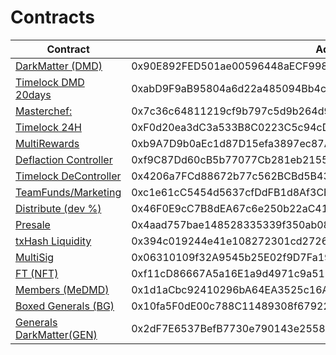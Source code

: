 # Contracts


| Contract | Address | 
| --- | --- | 
| [DarkMatter (DMD)](https://ftmscan.com/address/0x90e892fed501ae00596448aecf998c88816e5c0f) |0x90E892FED501ae00596448aECF998C88816e5C0F|
| [Timelock DMD 20days](https://ftmscan.com/address/0xabd9f9ab95804a6d22a485094bb4c3b544a2a831#code) |0xabD9F9aB95804a6d22a485094Bb4c3B544a2A831|
| [Masterchef:](https://ftmscan.com/address/0x7c36c64811219cf9b797c5d9b264d9e7cdade7a4#code) |0x7c36c64811219cf9b797c5d9b264d9e7cdade7a4|
| [Timelock 24H](https://ftmscan.com/address/0xF0d20ea3dC3a533B8C0223C5c94cDF8a32dDCB41#code) |0xF0d20ea3dC3a533B8C0223C5c94cDF8a32dDCB41|
| [MultiRewards](https://ftmscan.com/address/0xb9A7D9b0aEc1d87D15efa3897ec87A9B843A1611#code) |0xb9A7D9b0aEc1d87D15efa3897ec87A9B843A1611|
| [Deflaction Controller](https://ftmscan.com/address/0xf9c87dd60cb5b77077cb281eb21551b7d34c013f#code) |0xf9C87Dd60cB5b77077Cb281eb21551B7d34c013F|
| [Timelock DeController](https://ftmscan.com/address/0x4206a7FCd88672b77c562BCBd5B4390a0BfE6615#code) |0x4206a7FCd88672b77c562BCBd5B4390a0BfE6615|
| [TeamFunds/Marketing](https://ftmscan.com/address/0xc1e61cc5454d5637cfddfb1d8af3cee33270a7cd#code) | 0xc1e61cC5454d5637cfDdFB1d8Af3CEE33270A7Cd|
| [Distribute (dev %)](https://ftmscan.com/address/0x46F0E9cC7B8dEA67c6e250b22aC417EcE879c509#code) |0x46F0E9cC7B8dEA67c6e250b22aC417EcE879c509|
| [Presale](https://ftmscan.com/address/0x4aad757bae148528335339f350ab08e70094e190#code)  |0x4aad757bae148528335339f350ab08e70094e190|
| [txHash Liquidity](https://ftmscan.com/tx/0x394c019244e41e108272301cd2726f7c676d3c0abc6216efb146689db729f216) |0x394c019244e41e108272301cd2726f7c676d3c0abc6216efb146689db729f216|
| [MultiSig](https://ftmscan.com/address/0x06310109f32A9545b25E02f9D7Fa19Fa3FF82428#code) |0x06310109f32A9545b25E02f9D7Fa19Fa3FF82428|
| [FT (NFT)](https://ftmscan.com/address/0xf11cd86667a5a16e1a9d4971c9a518f3d447b8f3#code) |0xf11cD86667A5a16E1a9d4971c9a518f3d447b8f3|
| [Members (MeDMD)](https://ftmscan.com/address/0x1d1aCbc92410296bA64EA3525c16A8e924FCa45A#code) |0x1d1aCbc92410296bA64EA3525c16A8e924FCa45A|
| [Boxed Generals (BG)](https://ftmscan.com/address/0x10fa5F0dE00c788C11489308f67922022862b698#code) |0x10fa5F0dE00c788C11489308f67922022862b698|
| [Generals DarkMatter(GEN)](https://ftmscan.com/address/0x2dF7E6537BefB7730e790143e2558945e9538fC2#code) |0x2dF7E6537BefB7730e790143e2558945e9538fC2|



 



